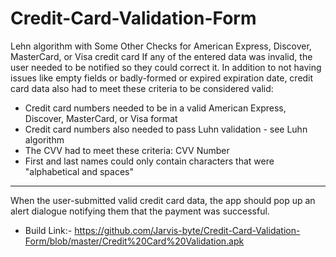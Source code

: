 # Credit-Card-Validation-Form
 Lehn algorithm with Some Other Checks for American Express, Discover, MasterCard, or Visa credit card
 If any of the entered data was invalid, the user needed to be notified so they could correct it. In addition to not having issues like empty fields or badly-formed or expired expiration date, credit card data also had to meet these criteria to be considered valid:

* Credit card numbers needed to be in a valid American Express, Discover, MasterCard, or Visa format 
* Credit card numbers also needed to pass Luhn validation - see Luhn algorithm
* The CVV had to meet these criteria: CVV Number
* First and last names could only contain characters that were "alphabetical and spaces"
---
When the user-submitted valid credit card data, the app should pop up an alert dialogue notifying them that the payment was successful.

* Build Link:- https://github.com/Jarvis-byte/Credit-Card-Validation-Form/blob/master/Credit%20Card%20Validation.apk
